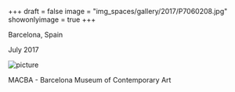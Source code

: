 +++
draft = false
image = "img_spaces/gallery/2017/P7060208.jpg"
showonlyimage = true
+++

Barcelona, Spain

July 2017
<!--more-->
![picture](/img_spaces/gallery/2017/P7060208.jpg)

MACBA - Barcelona Museum of Contemporary Art
